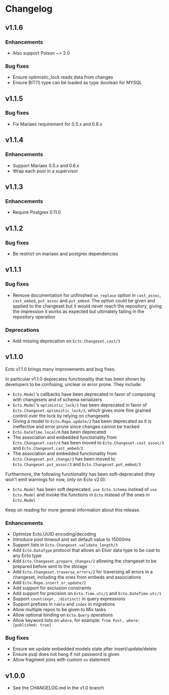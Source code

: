 # Changelog

## v1.1.6

### Enhancements

* Also support Poison ~> 2.0

### Bug fixes

* Ensure optimistic_lock reads data from changes
* Ensure BIT(1) type can be loaded as type :boolean for MYSQL

## v1.1.5

### Bug fixes

* Fix Mariaex requirement for 0.5.x and 0.6.x

## v1.1.4

### Enhancements

* Support Mariaex 0.5.x and 0.6.x
* Wrap each pool in a supervisor

## v1.1.3

### Enhancements

* Require Postgrex 0.11.0

## v1.1.2

### Bug fixes

* Be restrict on mariaex and postgrex dependencies

## v1.1.1

### Bug fixes

* Remove documentation for unfinished `on_replace` option in `cast_assoc`, `cast_embed`, `put_assoc` and `put_embed`. The option could be given and applied to the changeset but it would never reach the repository, giving the impression it works as expected but ultimately failing in the repository operation

### Deprecations

* Add missing deprecation on `Ecto.Changeset.cast/3`

## v1.1.0

Ecto v1.1.0 brings many improvements and bug fixes.

In particular v1.1.0 deprecates functionality that has been shown by developers to be confusing, unclear or error prone. They include:

* `Ecto.Model`'s callbacks have been deprecated in favor of composing with changesets and of schema serializers
* `Ecto.Model`'s `optimistic_lock/1` has been deprecated in favor of `Ecto.Changeset.optimistic_lock/3`, which gives more fine grained control over the lock by relying on changesets
* Giving a model to `Ecto.Repo.update/2` has been deprecated as it is ineffective and error prone since changes cannot be tracked
* `Ecto.DateTime.local/0` has been deprecated
* The association and embedded functionality from `Ecto.Changeset.cast/4` has been moved to `Ecto.Changeset.cast_assoc/3` and `Ecto.Changeset.cast_embed/3`
* The association and embedded functionality from `Ecto.Changeset.put_change/3` has been moved to `Ecto.Changeset.put_assoc/3` and `Ecto.Changeset.put_embed/3`

Furthermore, the following functionality has been soft-deprecated (they won't emit warnings for now, only on Ecto v2.0):

* `Ecto.Model` has been soft deprecated. `use Ecto.Schema` instead of `use Ecto.Model` and invoke the functions in `Ecto` instead of the ones in `Ecto.Model`

Keep on reading for more general information about this release.

### Enhancements

* Optimize Ecto.UUID encoding/decoding
* Introduce pool timeout and set default value to 15000ms
* Support lists in `Ecto.Changeset.validate_length/3`
* Add `Ecto.DataType` protocol that allows an Elixir data type to be cast to any Ecto type
* Add `Ecto.Changeset.prepare_changes/2` allowing the changeset to be prepared before sent to the storage
* Add `Ecto.Changeset.traverse_errors/2` for traversing all errors in a changeset, including the ones from embeds and associations
* Add `Ecto.Repo.insert_or_update/2`
* Add support for exclusion constraints
* Add support for precision on `Ecto.Time.utc/1` and `Ecto.DateTime.utc/1`
* Support `count(expr, :distinct)` in query expressions
* Support prefixes in `table` and `index` in migrations
* Allow multiple repos to be given to Mix tasks
* Allow optional binding on `Ecto.Query` operations
* Allow keyword lists on `where`, for example: `from Post, where: [published: true]`

### Bug fixes

* Ensure we update embedded models state after insert/update/delete
* Ensure psql does not hang if not password is given
* Allow fragment joins with custom `on` statement

## v1.0.0

* See the CHANGELOG.md in the v1.0 branch
